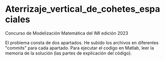 # Aterrizaje_vertical_de_cohetes_espaciales
Concurso de Modelización Matemática del IMI edición 2023

El problema consta de dos apartados. He subido los archivos en diferentes "commits" para cada apartado. 
Para ejecutar el codigo en Matlab, leer la memoria de la solución (las partes de explicación del código).
